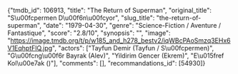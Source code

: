 {"tmdb_id": 106913, "title": "The Return of Superman", "original_title": "S\u00fcpermen D\u00f6n\u00fcyor", "slug_title": "the-return-of-superman", "date": "1979-04-30", "genre": "Science-Fiction / Aventure / Fantastique", "score": "2.8/10", "synopsis": "", "image": "https://image.tmdb.org/t/p/w185_and_h278_bestv2/iqWBcPAoSmzq3EHx6V1EqhptFlQ.jpg", "actors": ["Tayfun Demir (Tayfun / S\u00fcpermen)", "G\u00fcng\u00f6r Bayrak (Alev)", "Yildirim Gencer (Ekrem)", "E\u015fref Kol\u00e7ak ()"], "comments": [], "recommandations_id": [54930]}